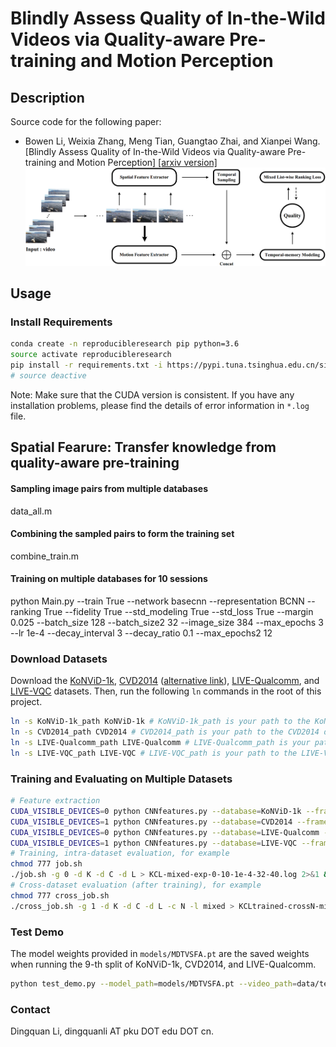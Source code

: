 # Blindly Assess Quality of In-the-Wild Videos via Quality-aware Pre-training and Motion Perception

## Description
Source code for the following paper:

- Bowen Li, Weixia Zhang, Meng Tian, Guangtao Zhai, and Xianpei Wang. [Blindly Assess Quality of In-the-Wild Videos via Quality-aware Pre-training and Motion Perception] [[arxiv version]](https://arxiv.org/abs/2108.08505)
![Framework](Overall_Framework.png)

## Usage
### Install Requirements
```bash
conda create -n reproducibleresearch pip python=3.6
source activate reproducibleresearch
pip install -r requirements.txt -i https://pypi.tuna.tsinghua.edu.cn/simple
# source deactive
```
Note: Make sure that the CUDA version is consistent. If you have any installation problems, please find the details of error information in `*.log` file.

## Spatial Fearure: Transfer knowledge from quality-aware pre-training
#### Sampling image pairs from multiple databases
data_all.m  
#### Combining the sampled pairs to form the training set
combine_train.m  
#### Training on multiple databases for 10 sessions
python Main.py --train True --network basecnn --representation BCNN --ranking True --fidelity True --std_modeling True --std_loss True --margin 0.025 --batch_size 128 --batch_size2 32 --image_size 384 --max_epochs 3 --lr 1e-4 --decay_interval 3 --decay_ratio 0.1 --max_epochs2 12 

### Download Datasets
Download the [KoNViD-1k](http://database.mmsp-kn.de/konvid-1k-database.html), [CVD2014](https://www.mv.helsinki.fi/home/msjnuuti/CVD2014/) ([alternative link](https://zenodo.org/record/2646315#.X6OmVC-1H3Q)), [LIVE-Qualcomm](http://live.ece.utexas.edu/research/incaptureDatabase/index.html), and [LIVE-VQC](http://live.ece.utexas.edu/research/LIVEVQC/index.html) datasets. Then, run the following `ln` commands in the root of this project.

```bash
ln -s KoNViD-1k_path KoNViD-1k # KoNViD-1k_path is your path to the KoNViD-1k dataset
ln -s CVD2014_path CVD2014 # CVD2014_path is your path to the CVD2014 dataset
ln -s LIVE-Qualcomm_path LIVE-Qualcomm # LIVE-Qualcomm_path is your path to the LIVE-Qualcomm dataset
ln -s LIVE-VQC_path LIVE-VQC # LIVE-VQC_path is your path to the LIVE-VQC dataset
``` 

### Training and Evaluating on Multiple Datasets

```bash
# Feature extraction
CUDA_VISIBLE_DEVICES=0 python CNNfeatures.py --database=KoNViD-1k --frame_batch_size=64
CUDA_VISIBLE_DEVICES=1 python CNNfeatures.py --database=CVD2014 --frame_batch_size=32
CUDA_VISIBLE_DEVICES=0 python CNNfeatures.py --database=LIVE-Qualcomm --frame_batch_size=8
CUDA_VISIBLE_DEVICES=1 python CNNfeatures.py --database=LIVE-VQC --frame_batch_size=8
# Training, intra-dataset evaluation, for example 
chmod 777 job.sh
./job.sh -g 0 -d K -d C -d L > KCL-mixed-exp-0-10-1e-4-32-40.log 2>&1 &
# Cross-dataset evaluation (after training), for example
chmod 777 cross_job.sh
./cross_job.sh -g 1 -d K -d C -d L -c N -l mixed > KCLtrained-crossN-mixed-exp-0-10.log 2>&1 &
```

### Test Demo

The model weights provided in `models/MDTVSFA.pt` are the saved weights when running the 9-th split of KoNViD-1k, CVD2014, and LIVE-Qualcomm.
```bash
python test_demo.py --model_path=models/MDTVSFA.pt --video_path=data/test.mp4
```

### Contact
Dingquan Li, dingquanli AT pku DOT edu DOT cn.

